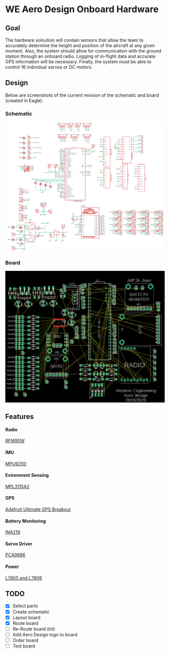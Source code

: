 # WE Aero Design Onboard Hardware

## Goal
The hardware soloution will contain sensors that allow the team to accurately determine the height and position of the aircraft at any given moment. Also, the system should allow for communication with the ground station through an onboard radio. Logging of in-flight data and accurate GPS information will be necessary. Finally, the system must be able to control 16 individual servos or DC motors.

## Design
Below are screenshots of the current revision of the schematic and board (created in Eagle).

### Schematic
![Schematic](./schematic_ref.png)
### Board
![board](./board_ref.png)

## Features
#### Radio
[RFM95W](https://www.adafruit.com/product/3072)

#### IMU
[MPU9250](https://www.sparkfun.com/products/13762)

#### Evironment Sensing
[MPL3115A2](https://www.adafruit.com/product/1893)

#### GPS
[Adafruit Ultimate GPS Breakout](https://www.adafruit.com/product/746?gclid=CjwKCAjwscDpBRBnEiwAnQ0HQNEhq5xu14W7TX12W0gVZqHBnbDJNApMf9mEeb73NOOZy2kR0mpCVRoCgI8QAvD_BwE)

#### Battery Monitoring
[INA219](https://www.adafruit.com/product/904)

#### Servo Driver
[PCA9686](https://cdn-shop.adafruit.com/datasheets/PCA9685.pdf)

#### Power
[L7805 and L7806](https://www.mouser.ca/datasheet/2/389/l78m-974157.pdf)

## TODO
- [x] Select parts
- [x] Create schematic
- [x] Layout board
- [x] Route board
- [ ] Re-Route board (lol)
- [ ] Add Aero Design logo to board
- [ ] Order board
- [ ] Test board